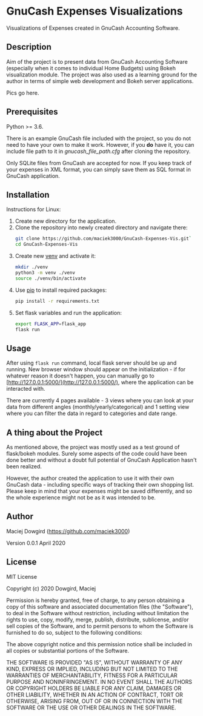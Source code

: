# GnuCash Expenses Visualizations
Visualizations of Expenses created in GnuCash Accounting 
Software.

## Description
Aim of the project is to present data from GnuCash Accounting 
Software (especially when it comes to individual Home Budgets)
using Bokeh visualization module. The project was also used
as a learning ground for the author in terms of simple web 
development and Bokeh server applications.

Pics go here.

## Prerequisites
Python >= 3.6.

There is an example GnuCash file included with the project, 
so you do not need to have your own to make it work. However, 
if you <b>do</b> have it, you can include file path to it 
in <i>gnucash_file_path.cfg</i> after cloning the repository.

Only SQLite files from GnuCash are accepted for now. If you 
keep track of your expenses in XML format, you can simply 
save them as SQL format in GnuCash application.

## Installation

Instructions for Linux:
1. Create new directory for the application.
2. Clone the repository into newly created directory and 
navigate there:
    ```bash
    git clone https://github.com/maciek3000/GnuCash-Expenses-Vis.git`
   cd GnuCash-Expenses-Vis 
   ```
3. Create new [venv](https://docs.python.org/3/library/venv.html)
and activate it:
    ```bash
    mkdir ./venv
    python3 -m venv ./venv
    source ./venv/bin/activate
    ```
4. Use [pip](https://pip.pypa.io/en/stable/) to install required packages:
    ```bash
   pip install -r requirements.txt 
   ```
5. Set flask variables and run the application:
    ```bash
   export FLASK_APP=flask_app
   flask run 
   ```
   
## Usage
After using ```flask run``` command, local flask server should 
be up and running. New browser window should appear on the 
initialization - if for whatever reason it doesn't happen, 
you can manually go to [http://127.0.0.1:5000/](http://127.0.0.1:5000/),
where the application can be interacted with. 

There are currently 4 pages available - 3 views where you 
can look at your data from different angles (monthly/yearly/categorical) 
and 1 setting view where you can filter the data in regard 
to categories and date range.

## A thing about the Project
As mentioned above, the project was mostly used as a test 
ground of flask/bokeh modules. Surely some aspects of the
code could have been done better and without a doubt full
potential of GnuCash Application hasn't been realized.

However, the author created the application to use it 
with their own GnuCash data - including specific ways of 
tracking their own shopping list. Please keep in mind that 
your expenses might be saved differently, and so the whole 
experience might not be as it was intended to be.

## Author
Maciej Dowgird (https://github.com/maciek3000)

Version 0.0.1
April 2020

## License
MIT License

Copyright (c) 2020 Dowgird, Maciej

Permission is hereby granted, free of charge, to any person obtaining a copy
of this software and associated documentation files (the "Software"), to deal
in the Software without restriction, including without limitation the rights
to use, copy, modify, merge, publish, distribute, sublicense, and/or sell
copies of the Software, and to permit persons to whom the Software is
furnished to do so, subject to the following conditions:

The above copyright notice and this permission notice shall be included in all
copies or substantial portions of the Software.

THE SOFTWARE IS PROVIDED "AS IS", WITHOUT WARRANTY OF ANY KIND, EXPRESS OR
IMPLIED, INCLUDING BUT NOT LIMITED TO THE WARRANTIES OF MERCHANTABILITY,
FITNESS FOR A PARTICULAR PURPOSE AND NONINFRINGEMENT. IN NO EVENT SHALL THE
AUTHORS OR COPYRIGHT HOLDERS BE LIABLE FOR ANY CLAIM, DAMAGES OR OTHER
LIABILITY, WHETHER IN AN ACTION OF CONTRACT, TORT OR OTHERWISE, ARISING FROM,
OUT OF OR IN CONNECTION WITH THE SOFTWARE OR THE USE OR OTHER DEALINGS IN THE
SOFTWARE.